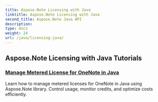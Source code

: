 ```yaml
---
title: Aspose.Note Licensing with Java
linktitle: Aspose.Note Licensing with Java
second_title: Aspose.Note Java API
description: 
type: docs
weight: 24
url: /java/licensing-java/
---
```


## Aspose.Note Licensing with Java Tutorials
### [Manage Metered License for OneNote in Java](./manage-metered-license/)
Learn how to manage metered licenses for OneNote in Java using Aspose.Note library. Control usage, monitor credits, and optimize costs efficiently.